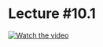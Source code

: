 # Lecture #10.1

[![Watch the video](https://img.youtube.com/vi/ro34I0AgNs0/0.jpg)](https://www.youtube.com/watch?v=ro34I0AgNs0&list=PLoROMvodv4rPzLcXBhbCFt8ahPrQGFSmN&index=33)
